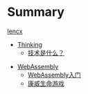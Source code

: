 # Summary

[lencx](./README.md)

* [Thinking](./thinking/toc.md)
  * [技术是什么？](./thinking/what_is_the_tech.md)

<!-- * [Series](./series/toc.md)
  * [FE Series](./series/fe/toc.md)
    * [HTML](./series/fe/html/toc.md)
    * [CSS](./series/fe/css/toc.md)
    * [JavaScript](./series/fe/js/toc.md) -->

<!-- * [Awesome](./awesome/toc.md)
  * [WebAssembly](./awesome/wasm.md)
  * [Rust](./awesome/rust.md)
  * [Tech](./awesome/tech.md) -->

* [WebAssembly](./wasm/toc.md)
  * [WebAssembly入门](./wasm/rust_wasm_frontend.md)
  * [康威生命游戏](./wasm/game_of_life.md)

<!-- * [Algorithm](./algorithm/toc.md)
  * [线性表](./algorithm/linear_list.md) -->

<!-- * [Handle](./handle/toc.md)
  * [Mac FAQ](./handle/mac.md) -->

<!-- * [Flutter](./flutter/toc.md)
  * [快速开始](./flutter/get_start.md) -->
